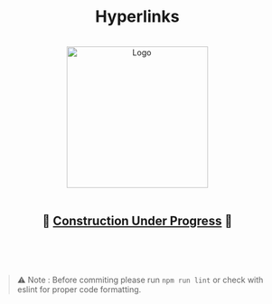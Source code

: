 <h1 align="center">Hyperlinks</h1>

<br>

<div style="text-align:center" align="center">
        <img src="https://user-images.githubusercontent.com/71554953/140651329-d470aa20-ca03-42d6-87d6-30d6ad0090be.png" alt="Logo" title="Hyperlinks" width="250" height="250"/>
</div>

<br>
<h2 align="center">🚧 <u>Construction Under Progress</u> 🚧</h2>
<br><br><br>

> ⚠ Note : Before commiting please run `npm run lint` or check with eslint for proper code formatting.
